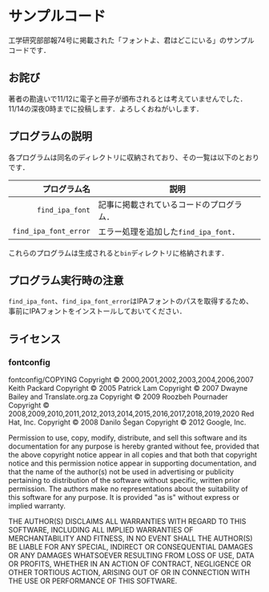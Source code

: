 # サンプルコード
工学研究部部報74号に掲載された「フォントよ、君はどこにいる」のサンプルコードです．

## お詫び
著者の勘違いで11/12に電子と冊子が頒布されるとは考えていませんでした．
11/14の深夜0時までに投稿します．よろしくおねがいします．

## プログラムの説明
各プログラムは同名のディレクトリに収納されており、その一覧は以下のとおりです．

| プログラム名 | 説明 |
| --------------: | ---- |
| `find_ipa_font`  | 記事に掲載されているコードのプログラム． |
| `find_ipa_font_error`  | エラー処理を追加した`find_ipa_font`． |

これらのプログラムは生成されると`bin`ディレクトリに格納されます．

## プログラム実行時の注意
`find_ipa_font`、`find_ipa_font_error`はIPAフォントのパスを取得するため、
事前にIPAフォントをインストールしておいてください．

## ライセンス
### fontconfig
fontconfig/COPYING
Copyright © 2000,2001,2002,2003,2004,2006,2007 Keith Packard
Copyright © 2005 Patrick Lam
Copyright © 2007 Dwayne Bailey and Translate.org.za
Copyright © 2009 Roozbeh Pournader
Copyright © 2008,2009,2010,2011,2012,2013,2014,2015,2016,2017,2018,2019,2020 Red Hat, Inc.
Copyright © 2008 Danilo Šegan
Copyright © 2012 Google, Inc.


Permission to use, copy, modify, distribute, and sell this software and its
documentation for any purpose is hereby granted without fee, provided that
the above copyright notice appear in all copies and that both that
copyright notice and this permission notice appear in supporting
documentation, and that the name of the author(s) not be used in
advertising or publicity pertaining to distribution of the software without
specific, written prior permission.  The authors make no
representations about the suitability of this software for any purpose.  It
is provided "as is" without express or implied warranty.

THE AUTHOR(S) DISCLAIMS ALL WARRANTIES WITH REGARD TO THIS SOFTWARE,
INCLUDING ALL IMPLIED WARRANTIES OF MERCHANTABILITY AND FITNESS, IN NO
EVENT SHALL THE AUTHOR(S) BE LIABLE FOR ANY SPECIAL, INDIRECT OR
CONSEQUENTIAL DAMAGES OR ANY DAMAGES WHATSOEVER RESULTING FROM LOSS OF USE,
DATA OR PROFITS, WHETHER IN AN ACTION OF CONTRACT, NEGLIGENCE OR OTHER
TORTIOUS ACTION, ARISING OUT OF OR IN CONNECTION WITH THE USE OR
PERFORMANCE OF THIS SOFTWARE.
